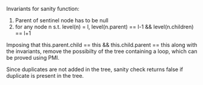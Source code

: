 Invariants for sanity function: 
1) Parent of sentinel node has to be null
2) for any node n s.t. level(n) = l, level(n.parent) == l-1 && level(n.children) == l+1

Imposing that this.parent.child == this && this.child.parent == this along with the invariants, remove the possibilty of the tree containing a loop, which can be proved using PMI. 

Since duplicates are not added in the tree, sanity check returns false if duplicate is present in the tree. 
